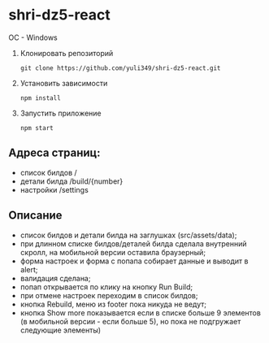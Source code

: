 # shri-dz5-react

OC - Windows
1. Клонировать репозиторий

    ```
    git clone https://github.com/yuli349/shri-dz5-react.git
    ```
2. Установить зависимости

     ```
    npm install
    ````
3. Запустить приложение

     ```
    npm start
    ```

## Адреса страниц:
- список билдов /
- детали билда /build/{number}
- настройки /settings

## Описание
- список билдов и детали билда на заглушках (src/assets/data);
- при длинном списке билдов/деталей билда сделала внутренний скролл, на мобильной версии оставила браузерный;
- форма настроек и форма с попапа собирает данные и выводит в alert;
- валидация сделана;
- попап открывается по клику на кнопку Run Build;
- при отмене настроек переходим в список билдов;
- кнопка Rebuild, меню из footer пока никуда не ведут;
- кнопка Show more показывается если в списке больше 9 элементов (в мобильной версии - если больше 5), но пока не подгружает следующие элементы)